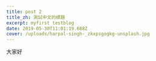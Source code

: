 ```yaml
---
title: post 2
title_zh: 測試中文的標題
excerpt: myfirst testblog
date: 2019-05-30T11:01:19.688Z
cover: /uploads/harpal-singh-_zkxpsgogkg-unsplash.jpg
---
```

大家好
